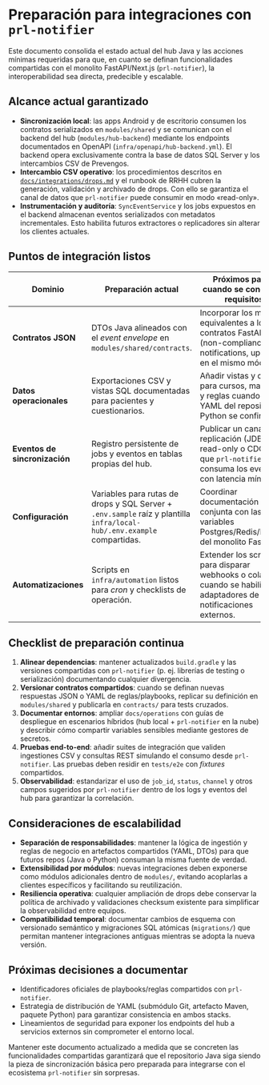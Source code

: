 # Preparación para integraciones con `prl-notifier`

Este documento consolida el estado actual del hub Java y las acciones mínimas
requeridas para que, en cuanto se definan funcionalidades compartidas con el
monolito FastAPI/Next.js (`prl-notifier`), la interoperabilidad sea directa,
predecible y escalable.

## Alcance actual garantizado

- **Sincronización local**: las apps Android y de escritorio consumen los
  contratos serializados en `modules/shared` y se comunican con el backend del
  hub (`modules/hub-backend`) mediante los endpoints documentados en OpenAPI
  (`infra/openapi/hub-backend.yml`). El backend opera exclusivamente contra la
  base de datos SQL Server y los intercambios CSV de Prevengos.
- **Intercambio CSV operativo**: los procedimientos descritos en
  [`docs/integrations/drops.md`](./drops.md) y el runbook de RRHH cubren la
  generación, validación y archivado de drops. Con ello se garantiza el canal de
  datos que `prl-notifier` puede consumir en modo «read-only».
- **Instrumentación y auditoría**: `SyncEventService` y los jobs expuestos en el
  backend almacenan eventos serializados con metadatos incrementales. Esto
  habilita futuros extractores o replicadores sin alterar los clientes actuales.

## Puntos de integración listos

| Dominio | Preparación actual | Próximos pasos cuando se concreten requisitos |
| --- | --- | --- |
| **Contratos JSON** | DTOs Java alineados con el *event envelope* en `modules/shared/contracts`. | Incorporar los modelos equivalentes a los contratos FastAPI (non-compliance, notifications, uploads) en el mismo módulo. |
| **Datos operacionales** | Exportaciones CSV y vistas SQL documentadas para pacientes y cuestionarios. | Añadir vistas y drops para cursos, matrículas y reglas cuando los YAML del repositorio Python se confirmen. |
| **Eventos de sincronización** | Registro persistente de jobs y eventos en tablas propias del hub. | Publicar un canal de replicación (JDBC read-only o CDC) para que `prl-notifier` consuma los eventos con latencia mínima. |
| **Configuración** | Variables para rutas de drops y SQL Server + `.env.sample` raíz y plantilla `infra/local-hub/.env.example` compartidas. | Coordinar documentación conjunta con las variables Postgres/Redis/Moodle del monolito FastAPI. |
| **Automatizaciones** | Scripts en `infra/automation` listos para *cron* y checklists de operación. | Extender los scripts para disparar webhooks o colas cuando se habiliten adaptadores de notificaciones externos. |

## Checklist de preparación continua

1. **Alinear dependencias**: mantener actualizados `build.gradle` y las
   versiones compartidas con `prl-notifier` (p. ej. librerías de testing o
   serialización) documentando cualquier divergencia.
2. **Versionar contratos compartidos**: cuando se definan nuevas respuestas JSON
   o YAML de reglas/playbooks, replicar su definición en `modules/shared` y
   publicarla en `contracts/` para tests cruzados.
3. **Documentar entornos**: ampliar `docs/operations` con guías de despliegue en
   escenarios híbridos (hub local + `prl-notifier` en la nube) y describir cómo
   compartir variables sensibles mediante gestores de secretos.
4. **Pruebas end-to-end**: añadir suites de integración que validen ingestiones
   CSV y consultas REST simulando el consumo desde `prl-notifier`. Las pruebas
   deben residir en `tests/e2e` con *fixtures* compartidos.
5. **Observabilidad**: estandarizar el uso de `job_id`, `status`, `channel` y
   otros campos sugeridos por `prl-notifier` dentro de los logs y eventos del
   hub para garantizar la correlación.

## Consideraciones de escalabilidad

- **Separación de responsabilidades**: mantener la lógica de ingestión y reglas
  de negocio en artefactos compartidos (YAML, DTOs) para que futuros repos (Java
  o Python) consuman la misma fuente de verdad.
- **Extensibilidad por módulos**: nuevas integraciones deben exponerse como
  módulos adicionales dentro de `modules/`, evitando acoplarlas a clientes
  específicos y facilitando su reutilización.
- **Resiliencia operativa**: cualquier ampliación de drops debe conservar la
  política de archivado y validaciones checksum existente para simplificar la
  observabilidad entre equipos.
- **Compatibilidad temporal**: documentar cambios de esquema con versionado
  semántico y migraciones SQL atómicas (`migrations/`) que permitan mantener
  integraciones antiguas mientras se adopta la nueva versión.

## Próximas decisiones a documentar

- Identificadores oficiales de playbooks/reglas compartidos con `prl-notifier`.
- Estrategia de distribución de YAML (submódulo Git, artefacto Maven, paquete
  Python) para garantizar consistencia en ambos stacks.
- Lineamientos de seguridad para exponer los endpoints del hub a servicios
  externos sin comprometer el entorno local.

Mantener este documento actualizado a medida que se concreten las
funcionalidades compartidas garantizará que el repositorio Java siga siendo la
pieza de sincronización básica pero preparada para integrarse con el ecosistema
`prl-notifier` sin sorpresas.
